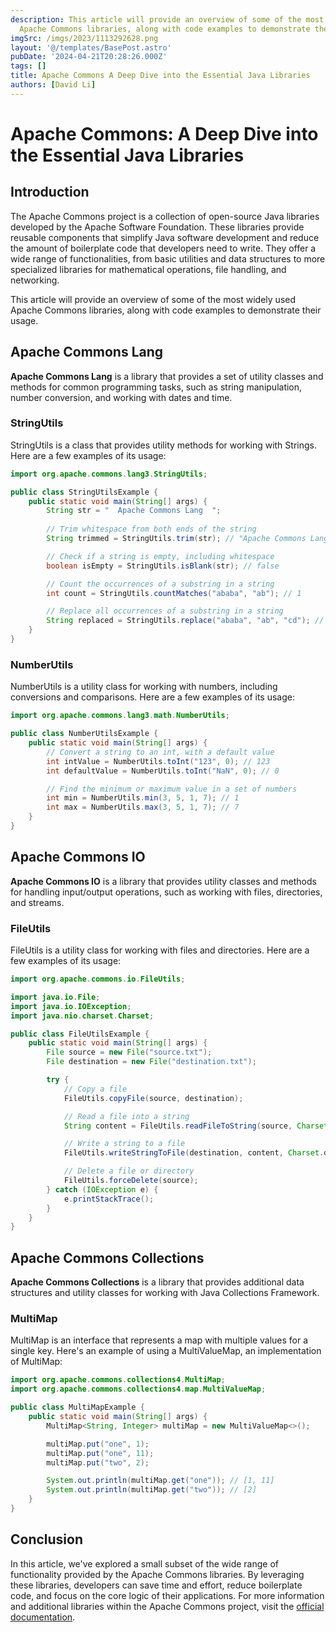 ```yaml
---
description: This article will provide an overview of some of the most widely used
  Apache Commons libraries, along with code examples to demonstrate their usage.
imgSrc: /imgs/2023/1113292628.png
layout: '@/templates/BasePost.astro'
pubDate: '2024-04-21T20:28:26.000Z'
tags: []
title: Apache Commons A Deep Dive into the Essential Java Libraries
authors: [David Li]
---
```


# Apache Commons: A Deep Dive into the Essential Java Libraries

## Introduction

The Apache Commons project is a collection of open-source Java libraries developed by the Apache Software Foundation. These libraries provide reusable components that simplify Java software development and reduce the amount of boilerplate code that developers need to write. They offer a wide range of functionalities, from basic utilities and data structures to more specialized libraries for mathematical operations, file handling, and networking.

This article will provide an overview of some of the most widely used Apache Commons libraries, along with code examples to demonstrate their usage.

## Apache Commons Lang

**Apache Commons Lang** is a library that provides a set of utility classes and methods for common programming tasks, such as string manipulation, number conversion, and working with dates and time.

### StringUtils

StringUtils is a class that provides utility methods for working with Strings. Here are a few examples of its usage:

```java
import org.apache.commons.lang3.StringUtils;

public class StringUtilsExample {
    public static void main(String[] args) {
        String str = "  Apache Commons Lang  ";
        
        // Trim whitespace from both ends of the string
        String trimmed = StringUtils.trim(str); // "Apache Commons Lang"

        // Check if a string is empty, including whitespace
        boolean isEmpty = StringUtils.isBlank(str); // false

        // Count the occurrences of a substring in a string
        int count = StringUtils.countMatches("ababa", "ab"); // 1

        // Replace all occurrences of a substring in a string
        String replaced = StringUtils.replace("ababa", "ab", "cd"); // "cdaba"
    }
}
```

### NumberUtils

NumberUtils is a utility class for working with numbers, including conversions and comparisons. Here are a few examples of its usage:

```java
import org.apache.commons.lang3.math.NumberUtils;

public class NumberUtilsExample {
    public static void main(String[] args) {
        // Convert a string to an int, with a default value
        int intValue = NumberUtils.toInt("123", 0); // 123
        int defaultValue = NumberUtils.toInt("NaN", 0); // 0

        // Find the minimum or maximum value in a set of numbers
        int min = NumberUtils.min(3, 5, 1, 7); // 1
        int max = NumberUtils.max(3, 5, 1, 7); // 7
    }
}
```

## Apache Commons IO

**Apache Commons IO** is a library that provides utility classes and methods for handling input/output operations, such as working with files, directories, and streams.

### FileUtils

FileUtils is a utility class for working with files and directories. Here are a few examples of its usage:

```java
import org.apache.commons.io.FileUtils;

import java.io.File;
import java.io.IOException;
import java.nio.charset.Charset;

public class FileUtilsExample {
    public static void main(String[] args) {
        File source = new File("source.txt");
        File destination = new File("destination.txt");

        try {
            // Copy a file
            FileUtils.copyFile(source, destination);

            // Read a file into a string
            String content = FileUtils.readFileToString(source, Charset.defaultCharset());

            // Write a string to a file
            FileUtils.writeStringToFile(destination, content, Charset.defaultCharset());

            // Delete a file or directory
            FileUtils.forceDelete(source);
        } catch (IOException e) {
            e.printStackTrace();
        }
    }
}
```

## Apache Commons Collections

**Apache Commons Collections** is a library that provides additional data structures and utility classes for working with Java Collections Framework.

### MultiMap

MultiMap is an interface that represents a map with multiple values for a single key. Here's an example of using a MultiValueMap, an implementation of MultiMap:

```java
import org.apache.commons.collections4.MultiMap;
import org.apache.commons.collections4.map.MultiValueMap;

public class MultiMapExample {
    public static void main(String[] args) {
        MultiMap<String, Integer> multiMap = new MultiValueMap<>();

        multiMap.put("one", 1);
        multiMap.put("one", 11);
        multiMap.put("two", 2);

        System.out.println(multiMap.get("one")); // [1, 11]
        System.out.println(multiMap.get("two")); // [2]
    }
}
```

## Conclusion

In this article, we've explored a small subset of the wide range of functionality provided by the Apache Commons libraries. By leveraging these libraries, developers can save time and effort, reduce boilerplate code, and focus on the core logic of their applications. For more information and additional libraries within the Apache Commons project, visit the [official documentation](https://commons.apache.org/).